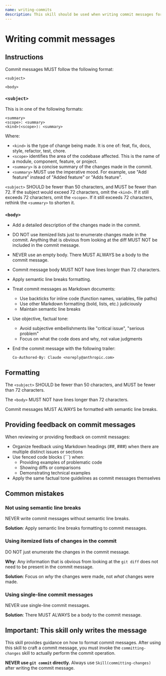 ```yaml
---
name: writing-commits
description: This skill should be used when writing commit messages for Git or GitHub.
---
```


# Writing commit messages

## Instructions

Commit messages MUST follow the following format:

```
<subject>

<body>
```

### `<subject>`

This is in one of the following formats:

```
<summary>
<scope>: <summary>
<kind>(<scope>): <summary>
```

Where:

- `<kind>` is the type of change being made.
  It is one of: feat, fix, docs, style, refactor, test, chore.
- `<scope>` identifies the area of the codebase affected.
  This is the name of a module, component, feature, or project.
- `<summary>` is a concise summary of the changes made in the commit.
- `<summary>` MUST use the imperative mood.
  For example, use "Add feature" instead of "Added feature" or "Adds feature".

`<subject>` SHOULD be fewer than 50 characters, and MUST be fewer than 72.
If the subject would exceed 72 characters, omit the `<kind>`.
If it still exceeds 72 characters, omit the `<scope>`.
If it still exceeds 72 characters, rethink the `<summary>` to shorten it.

### `<body>`

- Add a detailed description of the changes made in the commit.
- DO NOT use itemized lists just to enumerate changes made in the commit.
  Anything that is obvious from looking at the diff
  MUST NOT be included in the commit message.
- NEVER use an empty body.
  There MUST ALWAYS be a body to the commit message.
- Commit message body MUST NOT have lines longer than 72 characters.
- Apply semantic line breaks formatting.
- Treat commit messages as Markdown documents:
  - Use backticks for inline code (function names, variables, file paths)
  - Use other Markdown formatting (bold, lists, etc.) judiciously
  - Maintain semantic line breaks
- Use objective, factual tone:
  - Avoid subjective embellishments like "critical issue", "serious problem"
  - Focus on what the code does and why, not value judgments
- End the commit message with the following trailer:

  ```
  Co-Authored-By: Claude <noreply@anthropic.com>
  ```

## Formatting

The `<subject>` SHOULD be fewer than 50 characters,
and MUST be fewer than 72 characters.

The `<body>` MUST NOT have lines longer than 72 characters.

Commit messages MUST ALWAYS be formatted with semantic line breaks.

## Providing feedback on commit messages

When reviewing or providing feedback on commit messages:

- Organize feedback using Markdown headings (##, ###)
  when there are multiple distinct issues or sections
- Use fenced code blocks (```) when:
  - Providing examples of problematic code
  - Showing diffs or comparisons
  - Demonstrating technical examples
- Apply the same factual tone guidelines as commit messages themselves

## Common mistakes

### Not using semantic line breaks

NEVER write commit messages without semantic line breaks.

**Solution**:
Apply semantic line breaks formatting to commit messages.

### Using itemized lists of changes in the commit

DO NOT just enumerate the changes in the commit message.

**Why**:
Any information that is obvious from looking at the `git diff`
does not need to be present in the commit message.

**Solution**:
Focus on *why* the changes were made,
not *what* changes were made.

### Using single-line commit messages

NEVER use single-line commit messages.

**Solution**:
There MUST ALWAYS be a body to the commit message.

## Important: This skill only writes the message

This skill provides guidance on how to format commit messages.
After using this skill to craft a commit message,
you must invoke the `committing-changes` skill
to actually perform the commit operation.

**NEVER use `git commit` directly.**
Always use `Skill(committing-changes)` after writing the commit message.

